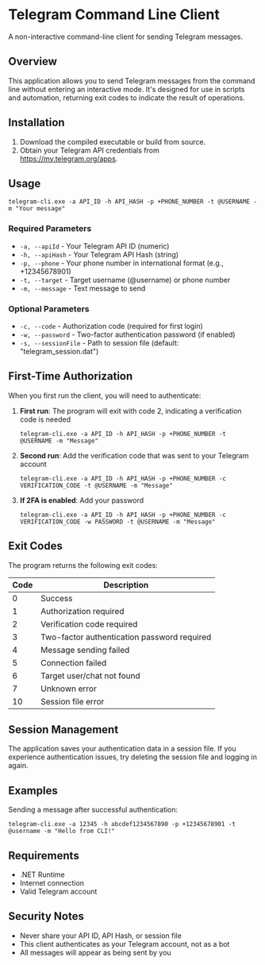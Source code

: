# Telegram Command Line Client

A non-interactive command-line client for sending Telegram messages.

## Overview

This application allows you to send Telegram messages from the command line without entering an interactive mode. It's designed for use in scripts and automation, returning exit codes to indicate the result of operations.

## Installation

1. Download the compiled executable or build from source.
2. Obtain your Telegram API credentials from https://my.telegram.org/apps.

## Usage

```
telegram-cli.exe -a API_ID -h API_HASH -p +PHONE_NUMBER -t @USERNAME -m "Your message"
```

### Required Parameters

- `-a, --apiId` - Your Telegram API ID (numeric)
- `-h, --apiHash` - Your Telegram API Hash (string)
- `-p, --phone` - Your phone number in international format (e.g., +12345678901)
- `-t, --target` - Target username (@username) or phone number
- `-m, --message` - Text message to send

### Optional Parameters

- `-c, --code` - Authorization code (required for first login)
- `-w, --password` - Two-factor authentication password (if enabled)
- `-s, --sessionFile` - Path to session file (default: "telegram_session.dat")

## First-Time Authorization

When you first run the client, you will need to authenticate:

1. **First run**: The program will exit with code 2, indicating a verification code is needed
   ```
   telegram-cli.exe -a API_ID -h API_HASH -p +PHONE_NUMBER -t @USERNAME -m "Message"
   ```
   
2. **Second run**: Add the verification code that was sent to your Telegram account
   ```
   telegram-cli.exe -a API_ID -h API_HASH -p +PHONE_NUMBER -c VERIFICATION_CODE -t @USERNAME -m "Message" 
   ```
   
3. **If 2FA is enabled**: Add your password
   ```
   telegram-cli.exe -a API_ID -h API_HASH -p +PHONE_NUMBER -c VERIFICATION_CODE -w PASSWORD -t @USERNAME -m "Message"
   ```

## Exit Codes

The program returns the following exit codes:

| Code | Description |
|------|-------------|
| 0 | Success |
| 1 | Authorization required |
| 2 | Verification code required |
| 3 | Two-factor authentication password required |
| 4 | Message sending failed |
| 5 | Connection failed |
| 6 | Target user/chat not found |
| 7 | Unknown error |
| 10 | Session file error |

## Session Management

The application saves your authentication data in a session file. If you experience authentication issues, try deleting the session file and logging in again.

## Examples

Sending a message after successful authentication:
```
telegram-cli.exe -a 12345 -h abcdef1234567890 -p +12345678901 -t @username -m "Hello from CLI!"
```

## Requirements

- .NET Runtime
- Internet connection
- Valid Telegram account

## Security Notes

- Never share your API ID, API Hash, or session file
- This client authenticates as your Telegram account, not as a bot
- All messages will appear as being sent by you
